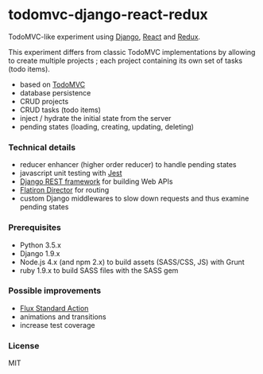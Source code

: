 # todomvc-django-react-redux

TodoMVC-like experiment using [Django](https://www.djangoproject.com/), [React](https://facebook.github.io/react/) and [Redux](http://redux.js.org/).

This experiment differs from classic TodoMVC implementations by allowing to create multiple projects ; each project containing its own set of tasks (todo items).

* based on [TodoMVC](http://todomvc.com/)
* database persistence
* CRUD projects
* CRUD tasks (todo items)
* inject / hydrate the initial state from the server
* pending states (loading, creating, updating, deleting)


### Technical details

* reducer enhancer (higher order reducer) to handle pending states
* javascript unit testing with [Jest](https://facebook.github.io/jest/)
* [Django REST framework](http://www.django-rest-framework.org/) for building Web APIs
* [Flatiron Director](https://github.com/flatiron/director) for routing
* custom Django middlewares to slow down requests and thus examine pending states


### Prerequisites

* Python 3.5.x
* Django 1.9.x
* Node.js 4.x (and npm 2.x) to build assets (SASS/CSS, JS) with Grunt
* ruby 1.9.x to build SASS files with the SASS gem


### Possible improvements

* [Flux Standard Action](https://github.com/acdlite/flux-standard-action)
* animations and transitions
* increase test coverage


### License

MIT